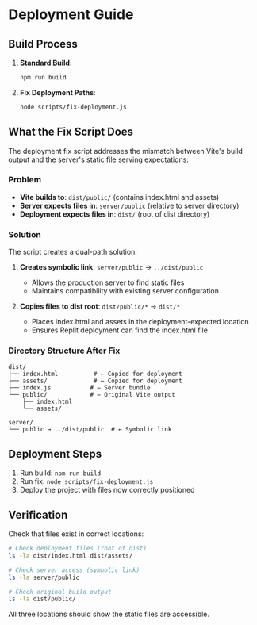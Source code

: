 # Deployment Guide

## Build Process

1. **Standard Build**:
   ```bash
   npm run build
   ```

2. **Fix Deployment Paths**:
   ```bash
   node scripts/fix-deployment.js
   ```

## What the Fix Script Does

The deployment fix script addresses the mismatch between Vite's build output and the server's static file serving expectations:

### Problem
- **Vite builds to**: `dist/public/` (contains index.html and assets)
- **Server expects files in**: `server/public` (relative to server directory)
- **Deployment expects files in**: `dist/` (root of dist directory)

### Solution
The script creates a dual-path solution:

1. **Creates symbolic link**: `server/public` → `../dist/public`
   - Allows the production server to find static files
   - Maintains compatibility with existing server configuration

2. **Copies files to dist root**: `dist/public/*` → `dist/*`
   - Places index.html and assets in the deployment-expected location
   - Ensures Replit deployment can find the index.html file

### Directory Structure After Fix
```
dist/
├── index.html          # ← Copied for deployment
├── assets/             # ← Copied for deployment
├── index.js           # ← Server bundle
└── public/            # ← Original Vite output
    ├── index.html
    └── assets/

server/
└── public → ../dist/public  # ← Symbolic link
```

## Deployment Steps

1. Run build: `npm run build`
2. Run fix: `node scripts/fix-deployment.js`
3. Deploy the project with files now correctly positioned

## Verification

Check that files exist in correct locations:
```bash
# Check deployment files (root of dist)
ls -la dist/index.html dist/assets/

# Check server access (symbolic link)
ls -la server/public

# Check original build output
ls -la dist/public/
```

All three locations should show the static files are accessible.